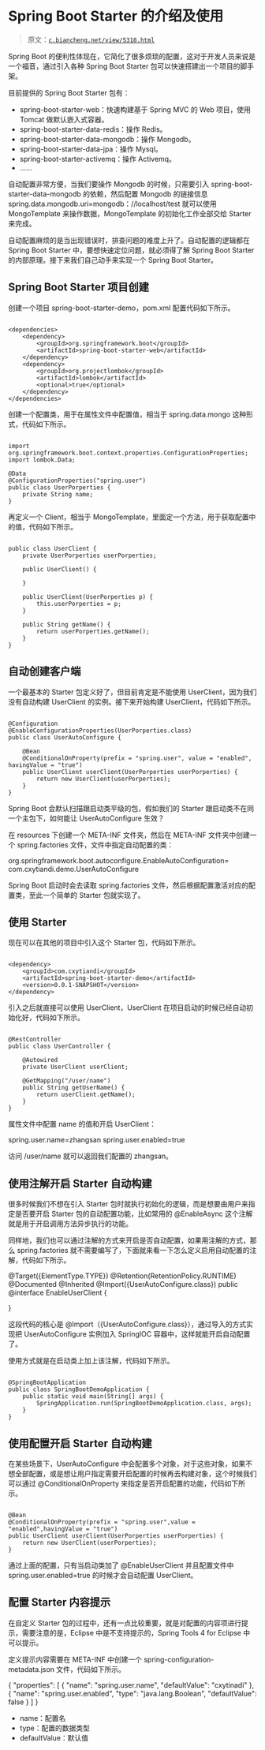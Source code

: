 # Spring Boot Starter 的介绍及使用

> 原文：[`c.biancheng.net/view/5318.html`](http://c.biancheng.net/view/5318.html)

Spring Boot 的便利性体现在，它简化了很多烦琐的配置，这对于开发人员来说是一个福音，通过引入各种 Spring Boot Starter 包可以快速搭建出一个项目的脚手架。

目前提供的 Spring Boot Starter 包有：

*   spring-boot-starter-web：快速构建基于 Spring MVC 的 Web 项目，使用 Tomcat 做默认嵌入式容器。
*   spring-boot-starter-data-redis：操作 Redis。
*   spring-boot-starter-data-mongodb：操作 Mongodb。
*   spring-boot-starter-data-jpa：操作 Mysql。
*   spring-boot-starter-activemq：操作 Activemq。
*   ……

自动配置非常方便，当我们要操作 Mongodb 的时候，只需要引入 spring-boot-starter-data-mongodb 的依赖，然后配置 Mongodb 的链接信息 spring.data.mongodb.uri=mongodb：//localhost/test 就可以使用 MongoTemplate 来操作数据，MongoTemplate 的初始化工作全部交给 Starter 来完成。

自动配置麻烦的是当出现错误时，排查问题的难度上升了。自动配置的逻辑都在 Spring Boot Starter 中，要想快速定位问题，就必须得了解 Spring Boot Starter 的内部原理。接下来我们自己动手来实现一个 Spring Boot Starter。

## Spring Boot Starter 项目创建

创建一个项目 spring-boot-starter-demo，pom.xml 配置代码如下所示。

```

<dependencies>
    <dependency>
        <groupId>org.springframework.boot</groupId>
        <artifactId>spring-boot-starter-web</artifactId>
    </dependency>
    <dependency>
        <groupId>org.projectlombok</groupId>
        <artifactId>lombok</artifactId>
        <optional>true</optional>
    </dependency>
</dependencies>
```

创建一个配置类，用于在属性文件中配置值，相当于 spring.data.mongo 这种形式，代码如下所示。

```

import org.springframework.boot.context.properties.ConfigurationProperties;
import lombok.Data;

@Data
@ConfigurationProperties("spring.user")
public class UserPorperties {
    private String name;
}
```

再定义一个 Client，相当于 MongoTemplate，里面定一个方法，用于获取配置中的值，代码如下所示。

```

public class UserClient {
    private UserPorperties userPorperties;

    public UserClient() {

    }

    public UserClient(UserPorperties p) {
        this.userPorperties = p;
    }

    public String getName() {
        return userPorperties.getName();
    }
}
```

## 自动创建客户端

一个最基本的 Starter 包定义好了，但目前肯定是不能使用 UserClient，因为我们没有自动构建 UserClient 的实例。接下来开始构建 UserClient，代码如下所示。

```

@Configuration
@EnableConfigurationProperties(UserPorperties.class)
public class UserAutoConfigure {

    @Bean
    @ConditionalOnProperty(prefix = "spring.user", value = "enabled", havingValue = "true")
    public UserClient userClient(UserPorperties userPorperties) {
        return new UserClient(userPorperties);
    }
}
```

Spring Boot 会默认扫描跟启动类平级的包，假如我们的 Starter 跟启动类不在同一个主包下，如何能让 UserAutoConfigure 生效？

在 resources 下创建一个 META-INF 文件夹，然后在 META-INF 文件夹中创建一个 spring.factories 文件，文件中指定自动配置的类：

org.springframework.boot.autoconfigure.EnableAutoConfiguration=\
com.cxytiandi.demo.UserAutoConfigure

Spring Boot 启动时会去读取 spring.factories 文件，然后根据配置激活对应的配置类，至此一个简单的 Starter 包就实现了。

## 使用 Starter

现在可以在其他的项目中引入这个 Starter 包，代码如下所示。

```

<dependency>
    <groupId>com.cxytiandi</groupId>
    <artifactId>spring-boot-starter-demo</artifactId>
    <version>0.0.1-SNAPSHOT</version>
</dependency>
```

引入之后就直接可以使用 UserClient，UserClient 在项目启动的时候已经自动初始化好，代码如下所示。

```

@RestController
public class UserController {

    @Autowired
    private UserClient userClient;

    @GetMapping("/user/name")
    public String getUserName() {
        return userClient.getName();
    }
}
```

属性文件中配置 name 的值和开启 UserClient：

spring.user.name=zhangsan
spring.user.enabled=true

访问 /user/name 就可以返回我们配置的 zhangsan。

## 使用注解开启 Starter 自动构建

很多时候我们不想在引入 Starter 包时就执行初始化的逻辑，而是想要由用户来指定是否要开启 Starter 包的自动配置功能，比如常用的 @EnableAsync 这个注解就是用于开启调用方法异步执行的功能。

同样地，我们也可以通过注解的方式来开启是否自动配置，如果用注解的方式，那么 spring.factories 就不需要编写了，下面就来看一下怎么定义启用自动配置的注解，代码如下所示。

@Target({ElementType.TYPE})
@Retention(RetentionPolicy.RUNTIME)
@Documented
@Inherited
@Import({UserAutoConfigure.class})
public @interface EnableUserClient {

}

这段代码的核心是 @Import（{UserAutoConfigure.class}），通过导入的方式实现把 UserAutoConfigure 实例加入 SpringIOC 容器中，这样就能开启自动配置了。

使用方式就是在启动类上加上该注解，代码如下所示。

```

@SpringBootApplication
public class SpringBootDemoApplication {
    public static void main(String[] args) {
        SpringApplication.run(SpringBootDemoApplication.class, args);
    }
}
```

## 使用配置开启 Starter 自动构建

在某些场景下，UserAutoConfigure 中会配置多个对象，对于这些对象，如果不想全部配置，或是想让用户指定需要开启配置的时候再去构建对象，这个时候我们可以通过 @ConditionalOnProperty 来指定是否开启配置的功能，代码如下所示。

```

@Bean
@ConditionalOnProperty(prefix = "spring.user",value = "enabled",havingValue = "true")
public UserClient userClient(UserPorperties userPorperties) {
    return new UserClient(userPorperties);
}
```

通过上面的配置，只有当启动类加了 @EnableUserClient 并且配置文件中 spring.user.enabled=true 的时候才会自动配置 UserClient。

## 配置 Starter 内容提示

在自定义 Starter 包的过程中，还有一点比较重要，就是对配置的内容项进行提示，需要注意的是，Eclipse 中是不支持提示的，Spring Tools 4 for Eclipse 中可以提示。

定义提示内容需要在 META-INF 中创建一个 spring-configuration-metadata.json 文件，代码如下所示。

{ "properties": [ { "name": "spring.user.name", "defaultValue": "cxytinadi" }, { "name": "spring.user.enabled", "type": "java.lang.Boolean", "defaultValue": false } ] }

*   name：配置名
*   type：配置的数据类型
*   defaultValue：默认值